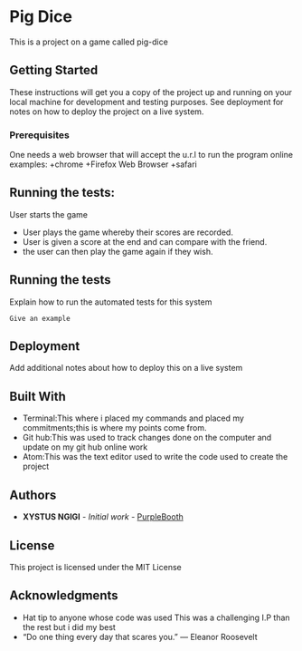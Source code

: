 # Pig Dice

This is a project on a game called pig-dice

## Getting Started

These instructions will get you a copy of the project up and running on your local machine for development and testing purposes. See deployment for notes on how to deploy the project on a live system.

### Prerequisites
One needs a web browser that will accept the u.r.l to run the program online
 examples:
   +chrome
   +Firefox Web Browser
    +safari

## Running the tests:
   User starts the game
   * User plays the game whereby their scores are recorded.
   * User is given a score at the end and can compare with the friend.
   * the user can then play the game again if they wish.

## Running the tests

Explain how to run the automated tests for this system


```
Give an example
```

## Deployment

Add additional notes about how to deploy this on a live system

## Built With

* Terminal:This where i placed my commands and placed my commitments;this is where my points come from.
* Git hub:This was used to track changes done on the computer and update on my git hub online work
* Atom:This was the text editor used to write the code used to create the project

## Authors

* **XYSTUS NGIGI** - *Initial work* - [PurpleBooth](https://xystus45.github.io/pig-dice.io/. )

## License
This project is licensed under the MIT License

## Acknowledgments

* Hat tip to anyone whose code was used  This was a challenging I.P than the rest but i did my best
* “Do one thing every day that scares you.”
― Eleanor Roosevelt
